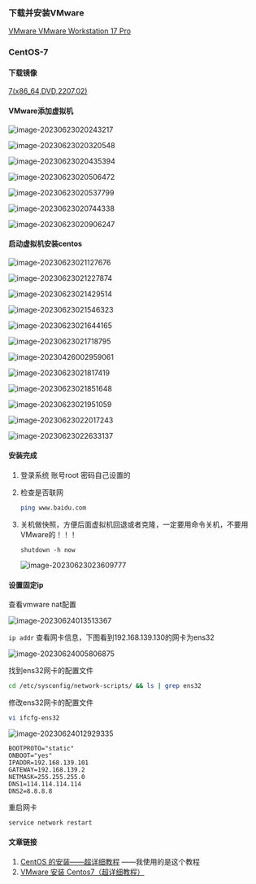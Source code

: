 ### 下载并安装VMware

[VMware VMware Workstation 17 Pro](https://www.aliyundrive.com/s/DUCTJBDH7Ym)

### CentOS-7

#### 下载镜像

[7(x86_64,DVD,2207,02)](https://mirrors.huaweicloud.com/os/image)

#### VMware添加虚拟机

![image-20230623020243217](https://chunhui-a.oss-cn-nanjing.aliyuncs.com/typora/img/image-20230623020243217.png)



![image-20230623020320548](https://chunhui-a.oss-cn-nanjing.aliyuncs.com/typora/img/image-20230623020320548.png)

![image-20230623020435394](https://chunhui-a.oss-cn-nanjing.aliyuncs.com/typora/img/image-20230623020435394.png)

![image-20230623020506472](https://chunhui-a.oss-cn-nanjing.aliyuncs.com/typora/img/image-20230623020506472.png)

![image-20230623020537799](https://chunhui-a.oss-cn-nanjing.aliyuncs.com/typora/img/image-20230623020537799.png)

![image-20230623020744338](https://chunhui-a.oss-cn-nanjing.aliyuncs.com/typora/img/image-20230623020744338.png)

![image-20230623020906247](https://chunhui-a.oss-cn-nanjing.aliyuncs.com/typora/img/image-20230623020906247.png)

#### 启动虚拟机安装centos

![image-20230623021127676](https://chunhui-a.oss-cn-nanjing.aliyuncs.com/typora/img/image-20230623021127676.png)

![image-20230623021227874](https://chunhui-a.oss-cn-nanjing.aliyuncs.com/typora/img/image-20230623021227874.png)

![image-20230623021429514](https://chunhui-a.oss-cn-nanjing.aliyuncs.com/typora/img/image-20230623021429514.png)

![image-20230623021546323](https://chunhui-a.oss-cn-nanjing.aliyuncs.com/typora/img/image-20230623021546323.png)

![image-20230623021644165](https://chunhui-a.oss-cn-nanjing.aliyuncs.com/typora/img/image-20230623021644165.png)

![image-20230623021718795](https://chunhui-a.oss-cn-nanjing.aliyuncs.com/typora/img/image-20230623021718795.png)

![image-20230426002959061](https://chunhui-a.oss-cn-nanjing.aliyuncs.com/typora/img/image-20230426002959061.png)

![image-20230623021817419](https://chunhui-a.oss-cn-nanjing.aliyuncs.com/typora/img/image-20230623021817419.png)

![image-20230623021851648](https://chunhui-a.oss-cn-nanjing.aliyuncs.com/typora/img/image-20230623021851648.png)

![image-20230623021951059](https://chunhui-a.oss-cn-nanjing.aliyuncs.com/typora/img/image-20230623021951059.png)

![image-20230623022017243](https://chunhui-a.oss-cn-nanjing.aliyuncs.com/typora/img/image-20230623022017243.png)

![image-20230623022633137](https://chunhui-a.oss-cn-nanjing.aliyuncs.com/typora/img/image-20230623022633137.png)

#### 安装完成

1. 登录系统 账号root 密码自己设置的

2. 检查是否联网 

   ```bash
   ping www.baidu.com
   ```

3. 关机做快照，方便后面虚拟机回退或者克隆，一定要用命令关机，不要用VMware的！！！

   ```
   shutdown -h now
   ```

   ![image-20230623023609777](https://chunhui-a.oss-cn-nanjing.aliyuncs.com/typora/img/image-20230623023609777.png)

#### 设置固定ip

查看vmware nat配置  

![image-20230624013513367](https://chunhui-a.oss-cn-nanjing.aliyuncs.com/typora/img/image-20230624013513367.png)

`ip addr` 查看网卡信息，下图看到192.168.139.130的网卡为ens32

![image-20230624005806875](https://chunhui-a.oss-cn-nanjing.aliyuncs.com/typora/img/image-20230624005806875.png)

找到ens32网卡的配置文件

```bash
cd /etc/sysconfig/network-scripts/ && ls | grep ens32
```

修改ens32网卡的配置文件

```bash
vi ifcfg-ens32
```

![image-20230624012929335](https://chunhui-a.oss-cn-nanjing.aliyuncs.com/typora/img/image-20230624012929335.png)

```
BOOTPROTO="static"
ONBOOT="yes"
IPADDR=192.168.139.101
GATEWAY=192.168.139.2
NETMASK=255.255.255.0
DNS1=114.114.114.114
DNS2=8.8.8.8
```

重启网卡

```bash
service network restart
```

#### 文章链接

1. [CentOS 的安装——超详细教程](https://blog.csdn.net/weixin_46703995/article/details/121191113) ——我使用的是这个教程
1. [VMware 安装 Centos7（超详细教程）](https://blog.csdn.net/weixin_58024114/article/details/125172058)

